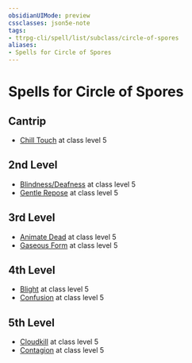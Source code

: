 ```yaml
---
obsidianUIMode: preview
cssclasses: json5e-note
tags:
- ttrpg-cli/spell/list/subclass/circle-of-spores
aliases:
- Spells for Circle of Spores
---
```

# Spells for Circle of Spores

## Cantrip

- [Chill Touch](/3-Mechanics/CLI/Compendium/spells/chill-touch.md "PHB") at class level 5

## 2nd Level

- [Blindness/Deafness](/3-Mechanics/CLI/Compendium/spells/blindness-deafness.md "PHB") at class level 5
- [Gentle Repose](/3-Mechanics/CLI/Compendium/spells/gentle-repose.md "PHB") at class level 5

## 3rd Level

- [Animate Dead](/3-Mechanics/CLI/Compendium/spells/animate-dead.md "PHB") at class level 5
- [Gaseous Form](/3-Mechanics/CLI/Compendium/spells/gaseous-form.md "PHB") at class level 5

## 4th Level

- [Blight](/3-Mechanics/CLI/Compendium/spells/blight.md "PHB") at class level 5
- [Confusion](/3-Mechanics/CLI/Compendium/spells/confusion.md "PHB") at class level 5

## 5th Level

- [Cloudkill](/3-Mechanics/CLI/Compendium/spells/cloudkill.md "PHB") at class level 5
- [Contagion](/3-Mechanics/CLI/Compendium/spells/contagion.md "PHB") at class level 5